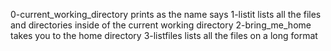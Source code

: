 0-current_working_directory prints as the name says
1-listit lists all the files and directories inside of the current working directory
2-bring_me_home takes you to the home directory
3-listfiles lists all the files on a long format
